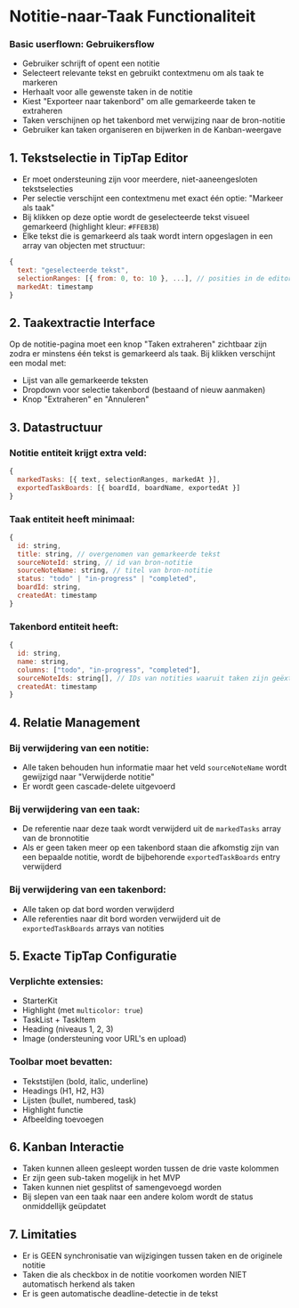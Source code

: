 # Notitie-naar-Taak Functionaliteit
### Basic userflown: Gebruikersflow
- Gebruiker schrijft of opent een notitie
- Selecteert relevante tekst en gebruikt contextmenu om als taak te markeren
- Herhaalt voor alle gewenste taken in de notitie
- Kiest "Exporteer naar takenbord" om alle gemarkeerde taken te extraheren
- Taken verschijnen op het takenbord met verwijzing naar de bron-notitie
- Gebruiker kan taken organiseren en bijwerken in de Kanban-weergave

## 1. Tekstselectie in TipTap Editor

- Er moet ondersteuning zijn voor meerdere, niet-aaneengesloten tekstselecties
- Per selectie verschijnt een contextmenu met exact één optie: "Markeer als taak"
- Bij klikken op deze optie wordt de geselecteerde tekst visueel gemarkeerd (highlight kleur: `#FFEB3B`)
- Elke tekst die is gemarkeerd als taak wordt intern opgeslagen in een array van objecten met structuur:

```javascript
{
  text: "geselecteerde tekst",
  selectionRanges: [{ from: 0, to: 10 }, ...], // posities in de editor
  markedAt: timestamp
}
```

## 2. Taakextractie Interface

Op de notitie-pagina moet een knop "Taken extraheren" zichtbaar zijn zodra er minstens één tekst is gemarkeerd als taak. Bij klikken verschijnt een modal met:

- Lijst van alle gemarkeerde teksten
- Dropdown voor selectie takenbord (bestaand of nieuw aanmaken)
- Knop "Extraheren" en "Annuleren"

## 3. Datastructuur

### Notitie entiteit krijgt extra veld:
```javascript
{
  markedTasks: [{ text, selectionRanges, markedAt }],
  exportedTaskBoards: [{ boardId, boardName, exportedAt }]
}
```

### Taak entiteit heeft minimaal:
```javascript
{
  id: string,
  title: string, // overgenomen van gemarkeerde tekst
  sourceNoteId: string, // id van bron-notitie
  sourceNoteName: string, // titel van bron-notitie
  status: "todo" | "in-progress" | "completed",
  boardId: string,
  createdAt: timestamp
}
```

### Takenbord entiteit heeft:
```javascript
{
  id: string,
  name: string,
  columns: ["todo", "in-progress", "completed"],
  sourceNoteIds: string[], // IDs van notities waaruit taken zijn geëxtraheerd
  createdAt: timestamp
}
```

## 4. Relatie Management

### Bij verwijdering van een notitie:
- Alle taken behouden hun informatie maar het veld `sourceNoteName` wordt gewijzigd naar "Verwijderde notitie"
- Er wordt geen cascade-delete uitgevoerd

### Bij verwijdering van een taak:
- De referentie naar deze taak wordt verwijderd uit de `markedTasks` array van de bronnotitie
- Als er geen taken meer op een takenbord staan die afkomstig zijn van een bepaalde notitie, wordt de bijbehorende `exportedTaskBoards` entry verwijderd

### Bij verwijdering van een takenbord:
- Alle taken op dat bord worden verwijderd
- Alle referenties naar dit bord worden verwijderd uit de `exportedTaskBoards` arrays van notities

## 5. Exacte TipTap Configuratie

### Verplichte extensies:
- StarterKit
- Highlight (met `multicolor: true`)
- TaskList + TaskItem
- Heading (niveaus 1, 2, 3)
- Image (ondersteuning voor URL's en upload)

### Toolbar moet bevatten:
- Tekststijlen (bold, italic, underline)
- Headings (H1, H2, H3)
- Lijsten (bullet, numbered, task)
- Highlight functie
- Afbeelding toevoegen

## 6. Kanban Interactie

- Taken kunnen alleen gesleept worden tussen de drie vaste kolommen
- Er zijn geen sub-taken mogelijk in het MVP
- Taken kunnen niet gesplitst of samengevoegd worden
- Bij slepen van een taak naar een andere kolom wordt de status onmiddellijk geüpdatet

## 7. Limitaties

- Er is GEEN synchronisatie van wijzigingen tussen taken en de originele notitie
- Taken die als checkbox in de notitie voorkomen worden NIET automatisch herkend als taken
- Er is geen automatische deadline-detectie in de tekst